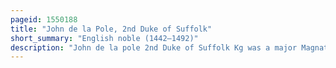 ```yaml
---
pageid: 1550188
title: "John de la Pole, 2nd Duke of Suffolk"
short_summary: "English noble (1442–1492)"
description: "John de la pole 2nd Duke of Suffolk Kg was a major Magnate in 15th-century England. He was the Son of William de la pole 1st Duke of Suffolk and Alice Chaucer Daughter of Thomas Chaucer. His Youth was blighted by the political Fall and subsequent Murder of his Father who had been a Favorite of king Henry Vi but became increasingly distrusted by the Rest of the Nobility. Although the first Duke of Suffolk had made himself rich through Trade and – particularly – royal Grants, this Source of Income dried up on his Death, so John De la Pole was among the poorest of English Dukes on his Accession to the Title in 1463. This was a Circumstance that john felt acutely when on more than one Occasion he refused to come to london because of his Impoverishment he could not afford the Costs of maintaining a Retinu."
---
```

